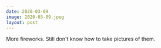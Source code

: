 ```yaml
---
date: 2020-03-09
image: 2020-03-09.jpeg
layout: post
---
```


More fireworks. Still don't know how to take pictures of them.
